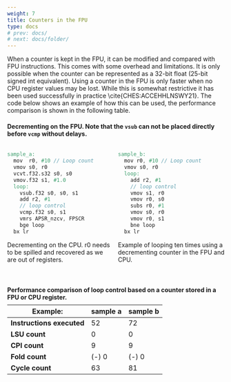 ```yaml
---
weight: 7
title: Counters in the FPU
type: docs
# prev: docs/
# next: docs/folder/
---
```


<style>
  .side-by-side {
    display: flex;
    gap: 10px;
    padding-top: 20px;
    padding-bottom: 20px;
  }
  .box {
    flex: 1;
    border: none;
    box-sizing: border-box;
  }
  @media (max-width: 400px) {
            .side-by-side {
                flex-direction: column;
            }
        }
</style>


When a counter is kept in the FPU, it can be modified and compared with FPU instructions. This comes with some overhead and limitations. It is only possible when the counter can be represented as a 32-bit float (25-bit signed int equivalent). Using a counter in the FPU is only faster when no CPU register values may be lost. While this is somewhat restrictive it has been used successfully in practice \cite{CHES:ACCEHHLNSWY21}. The code below shows an example of how this can be used, the performance comparison is shown in the following table.

#### Decrementing on the FPU. Note that the `vsub` can not be placed directly before `vcmp` without delays.
<div style="margin-top: -20px;"></div>
<div class="side-by-side">
  <div class="box">

```verilog {filename="sample_a.s"}
sample_a:   
  mov  r0, #10 // Loop count
  vmov s0, r0
  vcvt.f32.s32 s0, s0
  vmov.f32 s1, #1.0
  loop:
    vsub.f32 s0, s0, s1 
    add r2, #1
    // loop control
    vcmp.f32 s0, s1
    vmrs APSR_nzcv, FPSCR
    bge loop
  bx lr
```
Decrementing on the CPU. r0 needs to be spilled and recovered as we are out of registers.
  </div>
  <div class="box">

```verilog {filename="sample_b.s"}
sample_b:   
  mov r0, #10 // Loop count
  vmov s0, r0
  loop:
    add r2, #1
    // loop control
    vmov s1, r0
    vmov r0, s0
    subs r0, #1
    vmov s0, r0
    vmov r0, s1     
    bne loop
  bx lr

```
Example of looping ten times using a decrementing counter in the FPU and CPU. 
  </div>
</div>

#### Performance comparison of loop control based on a counter stored in a FPU or CPU register.
<div style="margin-top: -10px;"></div>

| Example:                |  sample a  | sample b |
|------------------------|------------------------------|------------------------------|
| **Instructions executed** | 52                          | 72                          |
| **LSU count**           | 0                            | 0                            |
| **CPI count**           | 9                            | 9                            |
| **Fold count**          | (-) 0                        | (-) 0                        |
| **Cycle count**         | 63                           | 81                           |
